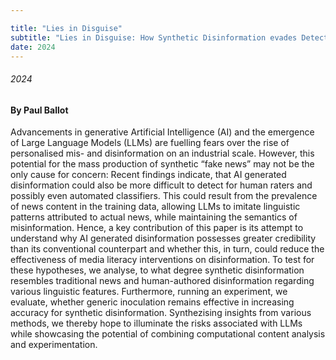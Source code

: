 ```yaml
---

title: "Lies in Disguise"
subtitle: "Lies in Disguise: How Synthetic Disinformation evades Detection and erodes the effectiveness of generic inoculation"
date: 2024
---
```


###### 2024
#### By Paul Ballot

Advancements in generative Artificial Intelligence (AI) and the emergence of Large Language Models (LLMs) are fuelling fears over the rise of personalised mis- and  disinformation on an industrial scale. However, this potential for the mass production of synthetic “fake news” may not be the only cause for concern: Recent findings indicate, that AI generated disinformation could also be more difficult to detect for human raters and possibly even automated classifiers. This could result from the prevalence of news content in the training data, allowing LLMs to imitate linguistic patterns attributed to actual news, while maintaining the semantics of misinformation. Hence, a key contribution of this paper is its attempt to understand why AI generated disinformation possesses greater credibility than its conventional counterpart and whether this, in turn, could reduce the effectiveness of media literacy interventions on disinformation. To test for these hypotheses, we analyse, to what degree synthetic disinformation resembles traditional news and human-authored disinformation regarding various linguistic features. Furthermore, running an experiment, we evaluate, whether generic inoculation remains effective in increasing accuracy for synthetic disinformation. Synthezising insights from various methods, we thereby hope to illuminate the risks associated with LLMs while showcasing the potential of combining computational content analysis and experimentation.

